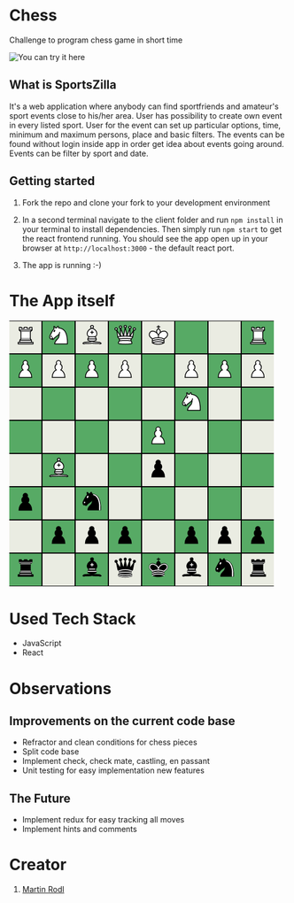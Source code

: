 # Chess

Challenge to program chess game in short time

![You can try it here](https://mighty-coast-33222.herokuapp.com/)

## What is SportsZilla

It's a web application where anybody can find sportfriends and amateur's sport events close to his/her area. User has possibility to create own event in every listed sport. User for the event can set up particular options, time, minimum and maximum persons, place and basic filters. The events can be found without login inside app in order get idea about events going around. Events can be filter by sport and date.

## Getting started

1. Fork the repo and clone your fork to your development environment

2. In a second terminal navigate to the client folder and run `npm install` in your terminal to install dependencies. Then simply run `npm start` to get the react frontend running. You should see the app open up in your browser at `http://localhost:3000` - the default react port.

3. The app is running :-)

# The App itself

![Intro page](/__screenshots/Screenshot_1.png)

# Used Tech Stack

- JavaScript
- React

# Observations

## Improvements on the current code base

- Refractor and clean conditions for chess pieces
- Split code base
- Implement check, check mate, castling, en passant
- Unit testing for easy implementation new features

## The Future

- Implement redux for easy tracking all moves
- Implement hints and comments


# Creator
1. [Martin Rodl](https://github.com/martinrodl)

